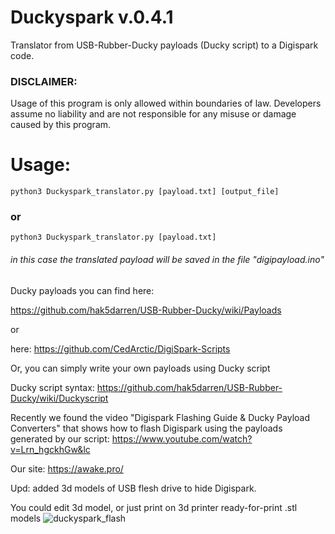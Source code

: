 # Duckyspark v.0.4.1

Translator from USB-Rubber-Ducky payloads (Ducky script) to a Digispark code.

### DISCLAIMER:

Usage of this program is only allowed within boundaries of law. Developers assume no liability and are not responsible for any misuse or damage caused by this program.

# Usage:

    python3 Duckyspark_translator.py [payload.txt] [output_file]

### or

    python3 Duckyspark_translator.py [payload.txt]
###### in this case the translated payload will be saved in the file "digipayload.ino"


Ducky payloads you can find here:  

https://github.com/hak5darren/USB-Rubber-Ducky/wiki/Payloads

or

here:   https://github.com/CedArctic/DigiSpark-Scripts

Or, you can simply write your own payloads using Ducky script

Ducky script syntax:                https://github.com/hak5darren/USB-Rubber-Ducky/wiki/Duckyscript

Recently we found the video "Digispark Flashing Guide & Ducky Payload Converters" that shows how to flash Digispark using the payloads generated by our script:     https://www.youtube.com/watch?v=Lrn_hgckhGw&lc

Our site: https://awake.pro/

Upd: added 3d models of USB flesh drive to hide Digispark. 

You could edit 3d model, or just print on 3d printer ready-for-print .stl models
![duckyspark_flash](https://user-images.githubusercontent.com/20900400/56039187-5d861500-5d3c-11e9-8c4c-b385f8a05b6f.jpg)
